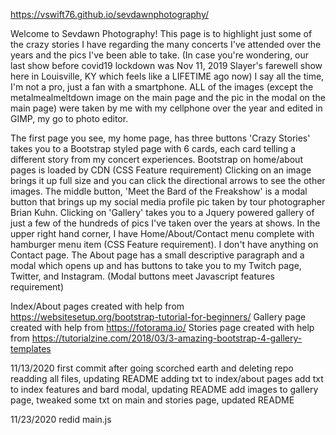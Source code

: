 https://vswift76.github.io/sevdawnphotography/


Welcome to Sevdawn Photography! This page is to highlight just some of the crazy stories I have regarding the many concerts I've attended over the years and the pics I've been able to take.  (In case you're wondering, our last show before covid19 lockdown was Nov 11, 2019 Slayer's farewell show here in Louisville, KY which feels like a LIFETIME ago now) I say all the time, I'm not a pro, just a fan with a smartphone. ALL of the images (except the metalmealmeltdown image on the main page and the pic in the modal on the main page) were taken by me with my cellphone over the year and edited in GIMP, my go to photo editor. 

The first page you see, my home page, has three buttons 'Crazy Stories' takes you to a Bootstrap styled page with 6 cards, each card telling a different story from my 
concert experiences. Bootstrap on home/about pages is loaded by CDN (CSS Feature requirement)  Clicking on an image brings it up full size and you can click the directional arrows to see the other images. The middle button, 'Meet the Bard of the Freakshow' is a modal button that brings up my social media profile pic taken by tour photographer Brian Kuhn. Clicking on 'Gallery' takes you to a Jquery powered gallery of just a few of the hundreds of pics I've taken over the years at shows. In the upper right hand corner, I have Home/About/Contact menu complete with hamburger menu item (CSS Feature requirement). I don't have anything on Contact page. The About page has a small descriptive paragraph and a modal which opens up and has buttons to take you to my Twitch page, Twitter, and Instagram. (Modal buttons meet Javascript features requirement) 

Index/About pages created with help from https://websitesetup.org/bootstrap-tutorial-for-beginners/
Gallery page created with help from https://fotorama.io/
Stories page created with help from https://tutorialzine.com/2018/03/3-amazing-bootstrap-4-gallery-templates


11/13/2020 first commit after going scorched earth and deleting repo
	   readding all files, updating README
	   adding txt to index/about pages
	   add txt to index features and bard modal, updating README
	   add images to gallery page, tweaked some txt on main and stories page, updated README

11/23/2020 redid main.js 
	   
	   




